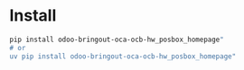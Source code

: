 # Install

```bash
pip install odoo-bringout-oca-ocb-hw_posbox_homepage"
# or
uv pip install odoo-bringout-oca-ocb-hw_posbox_homepage"
```
